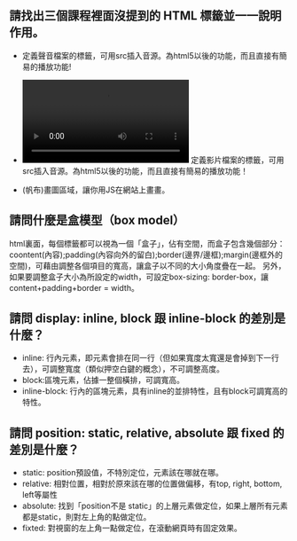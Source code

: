 ## 請找出三個課程裡面沒提到的 HTML 標籤並一一說明作用。
* <audio src=""></audio> 
定義聲音檔案的標籤，可用src插入音源。為html5以後的功能，而且直接有簡易的播放功能!

* <video src=""></video>
定義影片檔案的標籤，可用src插入音源。為html5以後的功能，而且直接有簡易的播放功能！

* <canvas></canvas> 
(帆布)畫圖區域，讓你用JS在網站上畫畫。


## 請問什麼是盒模型（box model）
html裏面，每個標籤都可以視為一個「盒子」，佔有空間，而盒子包含幾個部分：coontent(內容);padding(內容向外的留白);border(邊界/邊框);margin(邊框外的空間)，可藉由調整各個項目的寬高，讓盒子以不同的大小角度疊在一起。
另外，如果要調整盒子大小為所設定的width，可設定box-sizing: border-box，讓content+padding+border = width。


## 請問 display: inline, block 跟 inline-block 的差別是什麼？
* inline: 行內元素，即元素會排在同一行（但如果寬度太寬還是會掉到下一行去），可調整寬度（類似押空白鍵的概念），不可調整高度。
* block:區塊元素，佔據一整個橫排，可調寬高。
* inline-block: 行內的區塊元素，具有inline的並排特性，且有block可調寬高的特性。

## 請問 position: static, relative, absolute 跟 fixed 的差別是什麼？
* static: position預設值，不特別定位，元素該在哪就在哪。
* relative: 相對位置，相對於原來該在哪的位置做偏移，有top, right, bottom, left等屬性
* absolute: 找到「position不是 static」的上層元素做定位，如果上層所有元素都是static，則對<body>左上角的點做定位。
* fixted: 對視窗的左上角一點做定位，在滾動網頁時有固定效果。


